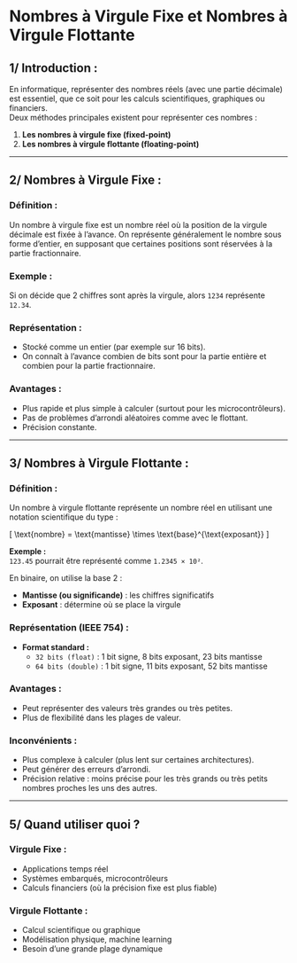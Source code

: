 # Nombres à Virgule Fixe et Nombres à Virgule Flottante

## 1/ Introduction :

En informatique, représenter des nombres réels (avec une partie décimale) est essentiel,
que ce soit pour les calculs scientifiques, graphiques ou financiers.  
Deux méthodes principales existent pour représenter ces nombres :

1. **Les nombres à virgule fixe (fixed-point)**  
2. **Les nombres à virgule flottante (floating-point)**

---

## 2/ Nombres à Virgule Fixe :

### Définition :

Un nombre à virgule fixe est un nombre réel où la position de la virgule décimale est fixée 
à l’avance. On représente généralement le nombre sous forme d’entier, en supposant que 
certaines positions sont réservées à la partie fractionnaire.

### Exemple :

Si on décide que 2 chiffres sont après la virgule, alors `1234` représente `12.34`.

### Représentation :

- Stocké comme un entier (par exemple sur 16 bits).  
- On connaît à l’avance combien de bits sont pour la partie entière 
et combien pour la partie fractionnaire.

### Avantages :

- Plus rapide et plus simple à calculer (surtout pour les microcontrôleurs).  
- Pas de problèmes d’arrondi aléatoires comme avec le flottant.  
- Précision constante.

---

## 3/ Nombres à Virgule Flottante :

### Définition :

Un nombre à virgule flottante représente un nombre réel en utilisant une notation 
scientifique du type :

\[
\text{nombre} = \text{mantisse} \times \text{base}^{\text{exposant}}
\]

**Exemple :**  
`123.45` pourrait être représenté comme `1.2345 × 10²`.

En binaire, on utilise la base 2 :

- **Mantisse (ou significande)** : les chiffres significatifs  
- **Exposant** : détermine où se place la virgule  

### Représentation (IEEE 754) :

- **Format standard :**
  - `32 bits (float)` : 1 bit signe, 8 bits exposant, 23 bits mantisse  
  - `64 bits (double)` : 1 bit signe, 11 bits exposant, 52 bits mantisse  

### Avantages :

- Peut représenter des valeurs très grandes ou très petites.  
- Plus de flexibilité dans les plages de valeur.

### Inconvénients :

- Plus complexe à calculer (plus lent sur certaines architectures).  
- Peut générer des erreurs d’arrondi.  
- Précision relative : moins précise pour les très grands ou très petits nombres proches les uns des autres.

---

## 5/ Quand utiliser quoi ?

### Virgule Fixe :

- Applications temps réel  
- Systèmes embarqués, microcontrôleurs  
- Calculs financiers (où la précision fixe est plus fiable)

### Virgule Flottante :

- Calcul scientifique ou graphique  
- Modélisation physique, machine learning  
- Besoin d’une grande plage dynamique


